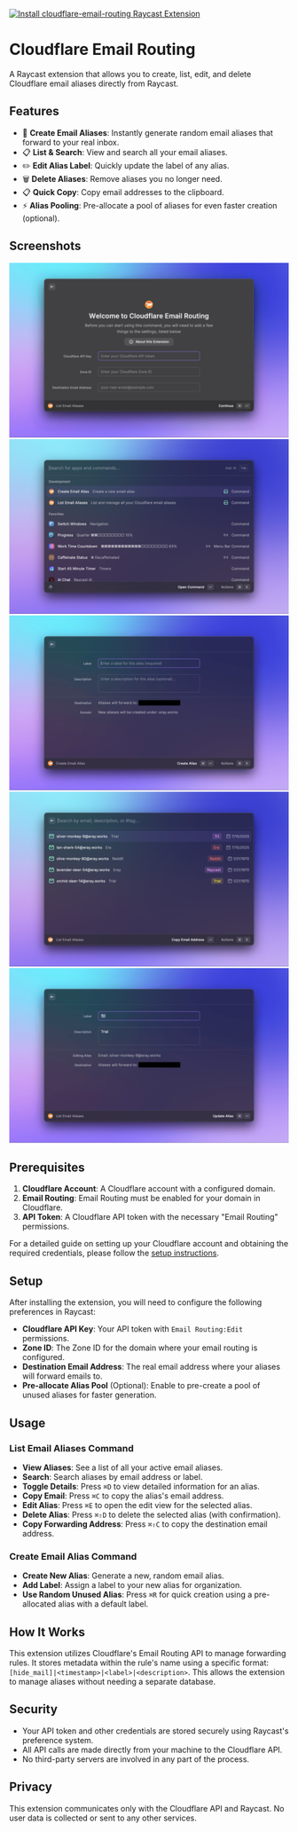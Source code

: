 <a href="https://www.raycast.com/erayack/cloudflare-email-routing"><img src="https://www.raycast.com/erayack/cloudflare-email-routing/install_button@2x.png?v=1.1" height="32" alt="Install cloudflare-email-routing Raycast Extension" style="height: 48px;"></a>

# Cloudflare Email Routing

A Raycast extension that allows you to create, list, edit, and delete Cloudflare email aliases directly from Raycast. 

## Features

- 📧 **Create Email Aliases**: Instantly generate random email aliases that forward to your real inbox.
- 📋 **List & Search**: View and search all your email aliases.
- ✏️ **Edit Alias Label**: Quickly update the label of any alias.
- 🗑️ **Delete Aliases**: Remove aliases you no longer need.
- 📋 **Quick Copy**: Copy email addresses to the clipboard.
- ⚡️ **Alias Pooling**: Pre-allocate a pool of aliases for even faster creation (optional).

## Screenshots

![Onboarding](./metadata/cloudflare-email-routing-1.png)
![Commands](./metadata/cloudflare-email-routing-2.png)
![Create Email Alias](./metadata/cloudflare-email-routing-3.png)
![List Email Alias](./metadata/cloudflare-email-routing-4.png)
![Edit Email Alias](./metadata/cloudflare-email-routing-5.png)


## Prerequisites

1.  **Cloudflare Account**: A Cloudflare account with a configured domain.
2.  **Email Routing**: Email Routing must be enabled for your domain in Cloudflare.
3.  **API Token**: A Cloudflare API token with the necessary "Email Routing" permissions.

For a detailed guide on setting up your Cloudflare account and obtaining the required credentials, please follow the [setup instructions](https://github.com/webmonch/hide-my-mail-cloudflare/blob/main/SETUP.md).

## Setup

After installing the extension, you will need to configure the following preferences in Raycast:

-   **Cloudflare API Key**: Your API token with `Email Routing:Edit` permissions.
-   **Zone ID**: The Zone ID for the domain where your email routing is configured.
-   **Destination Email Address**: The real email address where your aliases will forward emails to.
-   **Pre-allocate Alias Pool** (Optional): Enable to pre-create a pool of unused aliases for faster generation.

## Usage

### List Email Aliases Command

-   **View Aliases**: See a list of all your active email aliases.
-   **Search**: Search aliases by email address or label.
-   **Toggle Details**: Press `⌘D` to view detailed information for an alias.
-   **Copy Email**: Press `⌘C` to copy the alias's email address.
-   **Edit Alias**: Press `⌘E` to open the edit view for the selected alias.
-   **Delete Alias**: Press `⌘⇧D` to delete the selected alias (with confirmation).
-   **Copy Forwarding Address**: Press `⌘⇧C` to copy the destination email address.

### Create Email Alias Command

-   **Create New Alias**: Generate a new, random email alias.
-   **Add Label**: Assign a label to your new alias for organization.
-   **Use Random Unused Alias**: Press `⌘R` for quick creation using a pre-allocated alias with a default label.

## How It Works

This extension utilizes Cloudflare's Email Routing API to manage forwarding rules. It stores metadata within the rule's name using a specific format: `[hide_mail]|<timestamp>|<label>|<description>`. This allows the extension to manage aliases without needing a separate database.

## Security

-   Your API token and other credentials are stored securely using Raycast's preference system.
-   All API calls are made directly from your machine to the Cloudflare API.
-   No third-party servers are involved in any part of the process.

## Privacy

This extension communicates only with the Cloudflare API and Raycast. No user data is collected or sent to any other services.
